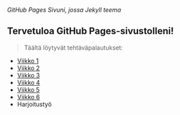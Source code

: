 *GitHub Pages Sivuni, jossa Jekyll teema*

## Tervetuloa GitHub Pages-sivustolleni!

> Täältä löytyvät tehtäväpalautukset:

- [Viikko 1](viikkoteht/viikko1.html)
- [Viikko 2](viikkoteht/viikko2.md)
- [Viikko 3](viikkoteht/viikko3)
- [Viikko 4](viikkoteht/viikko4)
- [Viikko 5](viikkoteht/viikko5)
- [Viikko 6](viikkoteht/viikko6.md)
- Harjoitustyö
